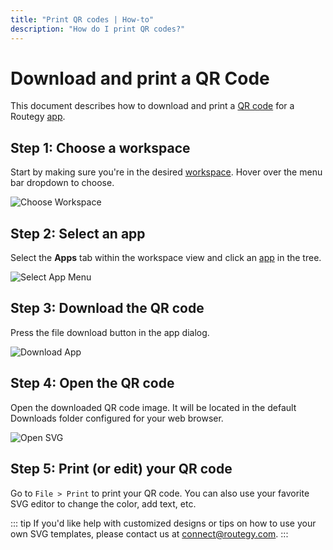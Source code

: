 ```yaml
---
title: "Print QR codes | How-to"
description: "How do I print QR codes?"
---
```


# Download and print a QR Code

This document describes how to download and print a [QR code](https://en.wikipedia.org/wiki/QR_code) for a Routegy [app](/topic/apps/).

## Step 1: Choose a workspace

Start by making sure you're in the desired [workspace](/reference/workspaces/). Hover over the menu bar dropdown to choose.

![Choose Workspace](/images/navigation/choose-workspace-dropdown.png)

## Step 2: Select an app

Select the **Apps** tab within the workspace view and click an [app](/reference/apps/) in the tree.

![Select App Menu](/images/how-tos/select-app.png)


## Step 3: Download the QR code

 Press the file download button in the app dialog.

![Download App](/images/modals/personal-office-coffee-machine-download-app.png)

## Step 4: Open the QR code

Open the downloaded QR code image. It will be located in the default Downloads folder configured for your web browser.

![Open SVG](/images/navigation/personal-office-coffee-machine-open-app-svg.png)

## Step 5: Print (or edit) your QR code

Go to `File > Print` to print your QR code. You can also use your favorite SVG editor to change the color, add text, etc.

::: tip
If you'd like help with customized designs or tips on how to use your own SVG templates, please contact us at <connect@routegy.com>.
:::
